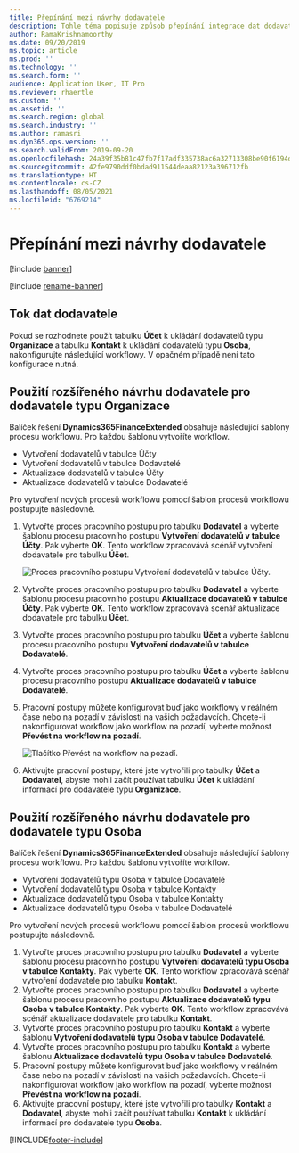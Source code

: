 ```yaml
---
title: Přepínání mezi návrhy dodavatele
description: Tohle téma popisuje způsob přepínání integrace dat dodavatele mezi aplikacemi Finance and Operations a Dataverse.
author: RamaKrishnamoorthy
ms.date: 09/20/2019
ms.topic: article
ms.prod: ''
ms.technology: ''
ms.search.form: ''
audience: Application User, IT Pro
ms.reviewer: rhaertle
ms.custom: ''
ms.assetid: ''
ms.search.region: global
ms.search.industry: ''
ms.author: ramasri
ms.dyn365.ops.version: ''
ms.search.validFrom: 2019-09-20
ms.openlocfilehash: 24a39f35b81c47fb7f17adf335738ac6a32713308be90f6194d24908e152884e
ms.sourcegitcommit: 42fe9790ddf0bdad911544deaa82123a396712fb
ms.translationtype: HT
ms.contentlocale: cs-CZ
ms.lasthandoff: 08/05/2021
ms.locfileid: "6769214"
---
```

# <a name="switch-between-vendor-designs"></a>Přepínání mezi návrhy dodavatele

[!include [banner](../../includes/banner.md)]

[!include [rename-banner](~/includes/cc-data-platform-banner.md)]



## <a name="vendor-data-flow"></a>Tok dat dodavatele 

Pokud se rozhodnete použít tabulku **Účet** k ukládání dodavatelů typu **Organizace** a tabulku **Kontakt** k ukládání dodavatelů typu **Osoba**, nakonfigurujte následující workflowy. V opačném případě není tato konfigurace nutná.

## <a name="use-the-extended-vendor-design-for-vendors-of-the-organization-type"></a>Použití rozšířeného návrhu dodavatele pro dodavatele typu Organizace

Balíček řešení **Dynamics365FinanceExtended** obsahuje následující šablony procesu workflowu. Pro každou šablonu vytvoříte workflow.

+ Vytvoření dodavatelů v tabulce Účty
+ Vytvoření dodavatelů v tabulce Dodavatelé
+ Aktualizace dodavatelů v tabulce Účty
+ Aktualizace dodavatelů v tabulce Dodavatelé

Pro vytvoření nových procesů workflowu pomocí šablon procesů workflowu postupujte následovně.

1. Vytvořte proces pracovního postupu pro tabulku **Dodavatel** a vyberte šablonu procesu pracovního postupu **Vytvoření dodavatelů v tabulce Účty**. Pak vyberte **OK**. Tento workflow zpracovává scénář vytvoření dodavatele pro tabulku **Účet**.

    ![Proces pracovního postupu Vytvoření dodavatelů v tabulce Účty.](media/create_process.png)

2. Vytvořte proces pracovního postupu pro tabulku **Dodavatel** a vyberte šablonu procesu pracovního postupu **Aktualizace dodavatelů v tabulce Účty**. Pak vyberte **OK**. Tento workflow zpracovává scénář aktualizace dodavatele pro tabulku **Účet**.
3. Vytvořte proces pracovního postupu pro tabulku **Účet** a vyberte šablonu procesu pracovního postupu **Vytvoření dodavatelů v tabulce Dodavatelé**.
4. Vytvořte proces pracovního postupu pro tabulku **Účet** a vyberte šablonu procesu pracovního postupu **Aktualizace dodavatelů v tabulce Dodavatelé**.
5. Pracovní postupy můžete konfigurovat buď jako workflowy v reálném čase nebo na pozadí v závislosti na vašich požadavcích. Chcete-li nakonfigurovat workflow jako workflow na pozadí, vyberte možnost **Převést na workflow na pozadí**.

    ![Tlačítko Převést na workflow na pozadí.](media/background_workflow.png)

6. Aktivujte pracovní postupy, které jste vytvořili pro tabulky **Účet** a **Dodavatel**, abyste mohli začít používat tabulku **Účet** k ukládání informací pro dodavatele typu **Organizace**.

## <a name="use-the-extended-vendor-design-for-vendors-of-the-person-type"></a>Použití rozšířeného návrhu dodavatele pro dodavatele typu Osoba

Balíček řešení **Dynamics365FinanceExtended** obsahuje následující šablony procesu workflowu. Pro každou šablonu vytvoříte workflow.

+ Vytvoření dodavatelů typu Osoba v tabulce Dodavatelé
+ Vytvoření dodavatelů typu Osoba v tabulce Kontakty
+ Aktualizace dodavatelů typu Osoba v tabulce Kontakty
+ Aktualizace dodavatelů typu Osoba v tabulce Dodavatelé

Pro vytvoření nových procesů workflowu pomocí šablon procesů workflowu postupujte následovně.

1. Vytvořte proces pracovního postupu pro tabulku **Dodavatel** a vyberte šablonu procesu pracovního postupu **Vytvoření dodavatelů typu Osoba v tabulce Kontakty**. Pak vyberte **OK**. Tento workflow zpracovává scénář vytvoření dodavatele pro tabulku **Kontakt**.
2. Vytvořte proces pracovního postupu pro tabulku **Dodavatel** a vyberte šablonu procesu pracovního postupu **Aktualizace dodavatelů typu Osoba v tabulce Kontakty**. Pak vyberte **OK**. Tento workflow zpracovává scénář aktualizace dodavatele pro tabulku **Kontakt**.
3. Vytvořte proces pracovního postupu pro tabulku **Kontakt** a vyberte šablonu **Vytvoření dodavatelů typu Osoba v tabulce Dodavatelé**.
4. Vytvořte proces pracovního postupu pro tabulku **Kontakt** a vyberte šablonu **Aktualizace dodavatelů typu Osoba v tabulce Dodavatelé**.
5. Pracovní postupy můžete konfigurovat buď jako workflowy v reálném čase nebo na pozadí v závislosti na vašich požadavcích. Chcete-li nakonfigurovat workflow jako workflow na pozadí, vyberte možnost **Převést na workflow na pozadí**.
6. Aktivujte pracovní postupy, které jste vytvořili pro tabulky **Kontakt** a **Dodavatel**, abyste mohli začít používat tabulku **Kontakt** k ukládání informací pro dodavatele typu **Osoba**.


[!INCLUDE[footer-include](../../../../includes/footer-banner.md)]